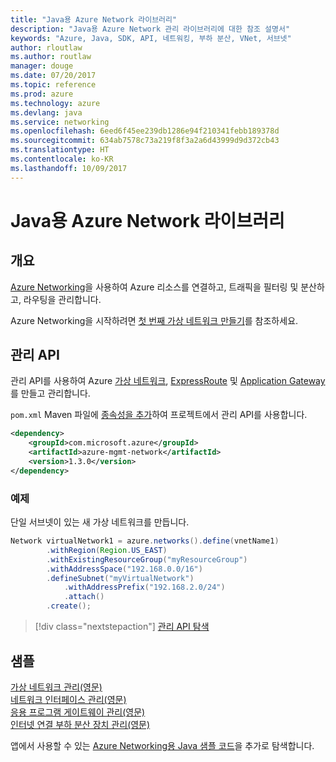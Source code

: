 ```yaml
---
title: "Java용 Azure Network 라이브러리"
description: "Java용 Azure Network 관리 라이브러리에 대한 참조 설명서"
keywords: "Azure, Java, SDK, API, 네트워킹, 부하 분산, VNet, 서브넷"
author: rloutlaw
ms.author: routlaw
manager: douge
ms.date: 07/20/2017
ms.topic: reference
ms.prod: azure
ms.technology: azure
ms.devlang: java
ms.service: networking
ms.openlocfilehash: 6eed6f45ee239db1286e94f210341febb189378d
ms.sourcegitcommit: 634ab7578c73a219f8f3a2a6d43999d9d372cb43
ms.translationtype: HT
ms.contentlocale: ko-KR
ms.lasthandoff: 10/09/2017
---
```

# <a name="azure-network-libraries-for-java"></a>Java용 Azure Network 라이브러리

## <a name="overview"></a>개요

[Azure Networking](/azure/networking/networking-overview)을 사용하여 Azure 리소스를 연결하고, 트래픽을 필터링 및 분산하고, 라우팅을 관리합니다.

Azure Networking을 시작하려면 [첫 번째 가상 네트워크 만들기](/azure/virtual-network/virtual-network-get-started-vnet-subnet)를 참조하세요.

## <a name="management-api"></a>관리 API

관리 API를 사용하여 Azure [가상 네트워크](/azure/virtual-network/virtual-networks-overview), [ExpressRoute](/azure/expressroute/) 및 [Application Gateway](/azure/application-gateway/)를 만들고 관리합니다.

`pom.xml` Maven 파일에 [종속성을 추가](https://maven.apache.org/guides/getting-started/index.html#How_do_I_use_external_dependencies)하여 프로젝트에서 관리 API를 사용합니다.  

```XML
<dependency>
    <groupId>com.microsoft.azure</groupId>
    <artifactId>azure-mgmt-network</artifactId>
    <version>1.3.0</version>
</dependency>
```   

### <a name="example"></a>예제

단일 서브넷이 있는 새 가상 네트워크를 만듭니다.

```java
Network virtualNetwork1 = azure.networks().define(vnetName1)
        .withRegion(Region.US_EAST)
        .withExistingResourceGroup("myResourceGroup")
        .withAddressSpace("192.168.0.0/16")
        .defineSubnet("myVirtualNetwork")
            .withAddressPrefix("192.168.2.0/24")
            .attach()
        .create();
```

> [!div class="nextstepaction"]
> [관리 API 탐색](/java/api/overview/azure/networking/managementapi)

## <a name="samples"></a>샘플

[가상 네트워크 관리(영문)](https://github.com/Azure-Samples/network-java-manage-virtual-network)   
[네트워크 인터페이스 관리(영문)](https://github.com/Azure-Samples/network-java-manage-network-interface)   
[응용 프로그램 게이트웨이 관리(영문)](https://github.com/Azure-Samples/application-gateway-java-manage-simple-application-gateways)   
[인터넷 연결 부하 분산 장치 관리(영문)](https://github.com/Azure-Samples/network-java-manage-internet-facing-load-balancers)   

앱에서 사용할 수 있는 [Azure Networking용 Java 샘플 코드](https://azure.microsoft.com/resources/samples/?platform=java&term=network)을 추가로 탐색합니다.
